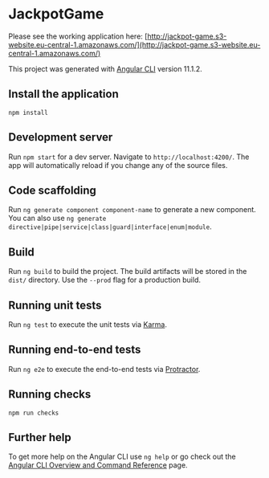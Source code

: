 # JackpotGame

Please see the working application here: [http://jackpot-game.s3-website.eu-central-1.amazonaws.com/](http://jackpot-game.s3-website.eu-central-1.amazonaws.com/)

This project was generated with [Angular CLI](https://github.com/angular/angular-cli) version 11.1.2.

## Install the application

`npm install`
## Development server

Run `npm start` for a dev server. Navigate to `http://localhost:4200/`. The app will automatically reload if you change any of the source files.

## Code scaffolding

Run `ng generate component component-name` to generate a new component. You can also use `ng generate directive|pipe|service|class|guard|interface|enum|module`.

## Build

Run `ng build` to build the project. The build artifacts will be stored in the `dist/` directory. Use the `--prod` flag for a production build.

## Running unit tests

Run `ng test` to execute the unit tests via [Karma](https://karma-runner.github.io).

## Running end-to-end tests

Run `ng e2e` to execute the end-to-end tests via [Protractor](http://www.protractortest.org/).

## Running checks
`npm run checks`
## Further help

To get more help on the Angular CLI use `ng help` or go check out the [Angular CLI Overview and Command Reference](https://angular.io/cli) page.
